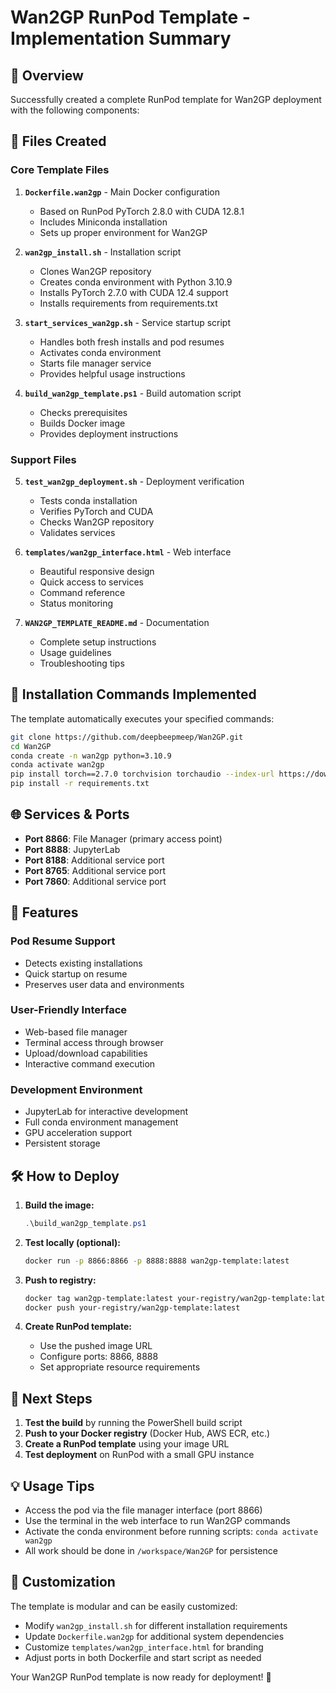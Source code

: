 # Wan2GP RunPod Template - Implementation Summary

## 🎯 Overview

Successfully created a complete RunPod template for Wan2GP deployment with the following components:

## 📁 Files Created

### Core Template Files
1. **`Dockerfile.wan2gp`** - Main Docker configuration
   - Based on RunPod PyTorch 2.8.0 with CUDA 12.8.1
   - Includes Miniconda installation
   - Sets up proper environment for Wan2GP

2. **`wan2gp_install.sh`** - Installation script
   - Clones Wan2GP repository
   - Creates conda environment with Python 3.10.9
   - Installs PyTorch 2.7.0 with CUDA 12.4 support
   - Installs requirements from requirements.txt

3. **`start_services_wan2gp.sh`** - Service startup script
   - Handles both fresh installs and pod resumes
   - Activates conda environment
   - Starts file manager service
   - Provides helpful usage instructions

4. **`build_wan2gp_template.ps1`** - Build automation script
   - Checks prerequisites
   - Builds Docker image
   - Provides deployment instructions

### Support Files
5. **`test_wan2gp_deployment.sh`** - Deployment verification
   - Tests conda installation
   - Verifies PyTorch and CUDA
   - Checks Wan2GP repository
   - Validates services

6. **`templates/wan2gp_interface.html`** - Web interface
   - Beautiful responsive design
   - Quick access to services
   - Command reference
   - Status monitoring

7. **`WAN2GP_TEMPLATE_README.md`** - Documentation
   - Complete setup instructions
   - Usage guidelines
   - Troubleshooting tips

## 🚀 Installation Commands Implemented

The template automatically executes your specified commands:

```bash
git clone https://github.com/deepbeepmeep/Wan2GP.git
cd Wan2GP
conda create -n wan2gp python=3.10.9
conda activate wan2gp
pip install torch==2.7.0 torchvision torchaudio --index-url https://download.pytorch.org/whl/test/cu124
pip install -r requirements.txt
```

## 🌐 Services & Ports

- **Port 8866**: File Manager (primary access point)
- **Port 8888**: JupyterLab
- **Port 8188**: Additional service port
- **Port 8765**: Additional service port
- **Port 7860**: Additional service port

## 🔄 Features

### Pod Resume Support
- Detects existing installations
- Quick startup on resume
- Preserves user data and environments

### User-Friendly Interface
- Web-based file manager
- Terminal access through browser
- Upload/download capabilities
- Interactive command execution

### Development Environment
- JupyterLab for interactive development
- Full conda environment management
- GPU acceleration support
- Persistent storage

## 🛠 How to Deploy

1. **Build the image:**
   ```powershell
   .\build_wan2gp_template.ps1
   ```

2. **Test locally (optional):**
   ```bash
   docker run -p 8866:8866 -p 8888:8888 wan2gp-template:latest
   ```

3. **Push to registry:**
   ```bash
   docker tag wan2gp-template:latest your-registry/wan2gp-template:latest
   docker push your-registry/wan2gp-template:latest
   ```

4. **Create RunPod template:**
   - Use the pushed image URL
   - Configure ports: 8866, 8888
   - Set appropriate resource requirements

## 🎯 Next Steps

1. **Test the build** by running the PowerShell build script
2. **Push to your Docker registry** (Docker Hub, AWS ECR, etc.)
3. **Create a RunPod template** using your image URL
4. **Test deployment** on RunPod with a small GPU instance

## 💡 Usage Tips

- Access the pod via the file manager interface (port 8866)
- Use the terminal in the web interface to run Wan2GP commands
- Activate the conda environment before running scripts: `conda activate wan2gp`
- All work should be done in `/workspace/Wan2GP` for persistence

## 🔧 Customization

The template is modular and can be easily customized:
- Modify `wan2gp_install.sh` for different installation requirements
- Update `Dockerfile.wan2gp` for additional system dependencies
- Customize `templates/wan2gp_interface.html` for branding
- Adjust ports in both Dockerfile and start script as needed

Your Wan2GP RunPod template is now ready for deployment! 🎉

